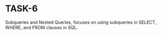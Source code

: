 # TASK-6
Subqueries and Nested Queries, focuses on using subqueries in SELECT, WHERE, and FROM clauses in SQL.
